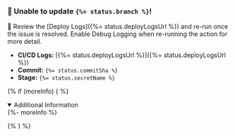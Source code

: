 ### 🚨 Unable to update `{%= status.branch %}`!

🤔 Review the [Deploy Logs]({%= status.deployLogsUrl %}) and re-run once the issue is resolved. Enable Debug Logging when re-running the action for more detail.

- **CI/CD Logs:** [{%= status.deployLogsUrl %}]({%= status.deployLogsUrl %})
- **Commit:** `{%= status.commitSha %}`
- **Stage:** `{%= status.secretName %}`

{% if (moreInfo) { %}

<details open>
<summary>Additional Information</summary>
{%- moreInfo %}
</details>

{% } %}
